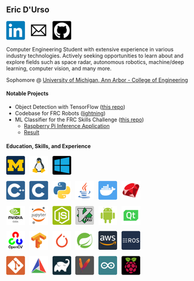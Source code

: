 ## Eric D'Urso

<a href="https://www.linkedin.com/in/edurso/"><img height="50" src="https://github.com/edurso/edurso/blob/master/img/linkedin.png"></a>&nbsp;&nbsp;
<a href="mailto:edurso862@gmail.com"><img height="50" src="https://github.com/edurso/edurso/blob/master/img/email.png"></a>&nbsp;&nbsp;
<a href="https://www.github.com/edurso/"><img height="50" src="https://github.com/edurso/edurso/blob/master/img/github.png"></a>&nbsp;&nbsp;

Computer Engineering Student with extensive experience in various industry technologies.
Actively seeking opportunities to learn about and explore fields such as space radar, autonomous robotics, machine/deep learning, computer vision, and many more.

Sophomore @ [University of Michigan, Ann Arbor - College of Engineering](https://www.engin.umich.edu/)

#### Notable Projects

- Object Detection with TensorFlow ([this repo](https://github.com/edurso/obj-detect))
- Codebase for FRC Robots ([lightning](https://github.com/frc-862/lightning))
- ML Classifier for the FRC Skills Challenge ([this repo](https://github.com/frc-862/galactic-search-nb))
  - [Raspberry Pi Inference Application](https://github.com/frc-862/mcqueen-vision)
  - [Result](https://lightningrobotics.smugmug.com/2020-21-Folder/n-jZqhV9/2021---Skills-Challenge-Videos/i-pNbf3jw/A)

#### Education, Skills, and Experience

<a href="https://www.engin.umich.edu/"><img height="50" src="https://github.com/edurso/edurso/blob/master/img/um.png"></a>&nbsp;&nbsp;
<img height="50" src="https://github.com/edurso/edurso/blob/master/img/linux.png">&nbsp;&nbsp;
<img height="50" src="https://github.com/edurso/edurso/blob/master/img/windows.png">&nbsp;&nbsp;

<img height="50" src="https://github.com/edurso/edurso/blob/master/img/cpp.png">&nbsp;&nbsp;
<img height="50" src="https://github.com/edurso/edurso/blob/master/img/c.png">&nbsp;&nbsp;
<img height="50" src="https://github.com/edurso/edurso/blob/master/img/python.png">&nbsp;&nbsp;
<img height="50" src="https://github.com/edurso/edurso/blob/master/img/java.png">&nbsp;&nbsp;
<img height="50" src="https://github.com/edurso/edurso/blob/master/img/docker.png">&nbsp;&nbsp;
<img height="50" src="https://github.com/edurso/edurso/blob/master/img/ruby.png">&nbsp;&nbsp;

<img height="50" src="https://github.com/edurso/edurso/blob/master/img/cuda.png">&nbsp;&nbsp;
<img height="50" src="https://github.com/edurso/edurso/blob/master/img/jupyter.png">&nbsp;&nbsp;
<img height="50" src="https://github.com/edurso/edurso/blob/master/img/node.png">&nbsp;&nbsp;
<img height="50" src="https://github.com/edurso/edurso/blob/master/img/vim.png">&nbsp;&nbsp;
<img height="50" src="https://github.com/edurso/edurso/blob/master/img/android.png">&nbsp;&nbsp;
<img height="50" src="https://github.com/edurso/edurso/blob/master/img/qt.png">&nbsp;&nbsp;

<img height="50" src="https://github.com/edurso/edurso/blob/master/img/opencv.png">&nbsp;&nbsp;
<img height="50" src="https://github.com/edurso/edurso/blob/master/img/tf.png">&nbsp;&nbsp;
<img height="50" src="https://github.com/edurso/edurso/blob/master/img/pytorch.png">&nbsp;&nbsp;
<img height="50" src="https://github.com/edurso/edurso/blob/master/img/spring.png">&nbsp;&nbsp;
<img height="50" src="https://github.com/edurso/edurso/blob/master/img/aws.png">&nbsp;&nbsp;
<img height="50" src="https://github.com/edurso/edurso/blob/master/img/ros.png">&nbsp;&nbsp;

<img height="50" src="https://github.com/edurso/edurso/blob/master/img/git.png">&nbsp;&nbsp;
<img height="50" src="https://github.com/edurso/edurso/blob/master/img/cmake.png">&nbsp;&nbsp;
<img height="50" src="https://github.com/edurso/edurso/blob/master/img/gradle.png">&nbsp;&nbsp;
<img height="50" src="https://github.com/edurso/edurso/blob/master/img/maven.png">&nbsp;&nbsp;
<img height="50" src="https://github.com/edurso/edurso/blob/master/img/arduino.png">&nbsp;&nbsp;
<img height="50" src="https://github.com/edurso/edurso/blob/master/img/rpi.png">&nbsp;&nbsp;
